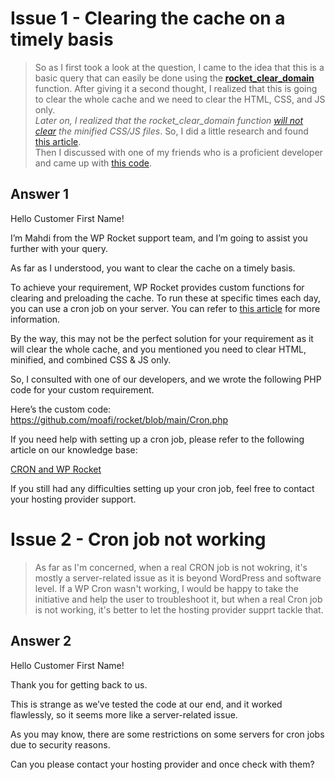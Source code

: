 # Issue 1 - Clearing the cache on a timely basis
> So as I first took a look at the question, I came to the idea that this is a basic query that can easily be done using the [**rocket_clear_domain**](https://docs.wp-rocket.me/article/494-how-to-clear-cache-via-cron-job) function.
> After giving it a second thought, I realized that this is going to clear the whole cache and we need to clear the HTML, CSS, and JS only.<br> *Later on, I realized that the rocket_clear_domain function [will not clear](https://docs.wp-rocket.me/article/1135-when-does-wp-rocket-delete-which-files) the minified CSS/JS files*. So, I did a little research and found [this article](https://hotexamples.com/examples/-/-/rocket_rrmdir/php-rocket_rrmdir-function-examples.html). \
> Then I discussed with one of my friends who is a proficient developer and came up with [this code](https://github.com/moafi/rocket/blob/main/Cron.php). 
## Answer 1
Hello Customer First Name!

I’m Mahdi from the WP Rocket support team, and I’m going to assist you further with your query.

As far as I understood, you want to clear the cache on a timely basis.

To achieve your requirement, WP Rocket provides custom functions for clearing and preloading the cache. To run these at specific times each day, you can use a cron job on your server. You can refer to [this article](https://docs.wp-rocket.me/article/494-how-to-clear-cache-via-cron-job) for more information.

By the way, this may not be the perfect solution for your requirement as it will clear the whole cache, and you mentioned you need to clear HTML, minified, and combined CSS & JS only. 

So, I consulted with one of our developers, and we wrote the following PHP code for your custom requirement. 

Here’s the custom code: <https://github.com/moafi/rocket/blob/main/Cron.php>

If you need help with setting up a cron job, please refer to the following article on our knowledge base:

[CRON and WP Rocket](https://docs.wp-rocket.me/article/494-how-to-clear-cache-via-cron-job)

If you still had any difficulties setting up your cron job, feel free to contact your hosting provider support.


# Issue 2 - Cron job not working
> As far as I'm concerned, when a real CRON job is not wokring, it's mostly a server-related issue as it is beyond WordPress and software level.
> If a WP Cron wasn't working, I would be happy to take the initiative and help the user to troubleshoot it, but when a real Cron job is not working, it's better to let the hosting provider supprt tackle that.

## Answer 2
Hello Customer First Name!

Thank you for getting back to us.

This is strange as we’ve tested the code at our end, and it worked flawlessly, so it seems more like a server-related issue.

As you may know, there are some restrictions on some servers for cron jobs due to security reasons.

Can you please contact your hosting provider and once check with them?
